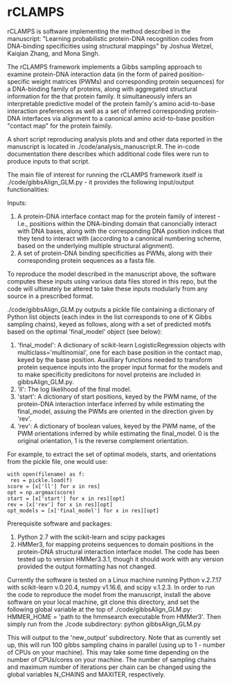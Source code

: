 # rCLAMPS

rCLAMPS is software implementing the method described in the manuscript:  "Learning probabilistic protein-DNA recognition codes from DNA-binding specificities using structural mappings" by Joshua Wetzel, Kaiqian Zhang, and Mona Singh.

The rCLAMPS framework implements a Gibbs sampling approach to examine protein-DNA interaction data (in the form of paired position-specific weight matrices (PWMs) and corresponding protein sequences) for a DNA-binding family of proteins, along with aggregated structural information for the that protein family.  It simultaneously infers an interpretable predictive model of the protein family's amino acid-to-base interaction preferences as well as a set of inferred corresponding protein-DNA interfaces via alignment to a canonical amino acid-to-base position "contact map" for the protein faimily.

A short script reproducing analysis plots and and other data reported in the manuscript is located in ./code/analysis_manuscript.R.  The in-code documentation there describes which additional code files were run to produce inputs to that script.

The main file of interest for running the rCLAMPS framework itself is ./code/gibbsAlign_GLM.py - it provides the following input/output functionalities:

Inputs:
1.  A protein-DNA interface contact map for the protein family of interest - I.e., positions within the DNA-binding domain that canoncially interact with DNA bases, along with the corresponding DNA position indices that they tend to interact with (according to a canonical numbering scheme, based on the underlying multiple structural alignment).
2.  A set of protein-DNA binding specificities as PWMs, along with their corresponding protein sequences as a fasta file.

To reproduce the model described in the manuscript above, the software computes these inputs using various data files stored in this repo, but the code will ultimately be altered to take these inputs modularly from any source in a prescribed format.
 
./code/gibbsAlign_GLM.py outputs a pickle file containing a dictionary of Python list objects (each index in the list corresponds to one of K Gibbs sampling chains), keyed as follows, along with a set of predicted motifs based on the optimal 'final_model' object (see below):
1.  'final_model':  A dictionary of scikit-learn LogisticRegression objects with multiclass='multinomial', one for each base position in the contact map, keyed by the base position.  Auxilliary functions needed to transform protein sequence inputs into the proper input format for the models and to make specificity predicitons for novel proteins are included in gibbsAlign_GLM.py.
2.  'll':  The log likelihood of the final model.
3.  'start':  A dictionary of start positions, keyed by the PWM name, of the protein-DNA interaction interface inferred by while estimating the final_model, assuing the PWMs are oriented in the direction given by 'rev'.
4.  'rev':  A dictionary of boolean values, keyed by the PWM name, of the PWM orientations inferred by while estimating the final_model.  0 is the original orientation, 1 is the reverse complement orientation.

For example, to extract the set of optimal models, starts, and orientations from the pickle file, one would use: 

```
with open(filename) as f:
 res = pickle.load(f)
score = [x['ll'] for x in res]
opt = np.argmax(score)
start = [x['start'] for x in res][opt]
rev = [x['rev'] for x in res][opt]
opt_models = [x['final_model'] for x in res][opt]
```

Prerequisite software and packages:
1.  Python 2.7 with the scikit-learn and scipy packages
2.  HMMer3, for mapping proteins sequences to domain positions in the protein-DNA structural interaction interface model.  The code has been tested up to version HMMer3.3.1, though it should work with any version provided the output formatting has not changed.

Currently the software is tested on a Linux machine running Python v.2.7.17 with scikit-learn v.0.20.4, numpy v1.16.6, and scipy v.1.2.3.  In order to run the code to reproduce the model from the manuscript, install the above software on your local machine, git clone this directory, and set the following global variable at the top of ./code/gibbsAlign_GLM.py: HMMER_HOME = 'path to the hmmsearch executable from HMMer3'. Then simply run from the ./code subdirectory:  python gibbsAlign_GLM.py

This will output to the 'new_output' subdirectory.  Note that as currently set up, this will run 100 gibbs sampling chains in parallel (using up to 1 - number of CPUs on your machine).  This may take some time depending on the number of CPUs/cores on your machine.  The number of sampling chains and maximum number of iterations per chain can be changed using the global variables N_CHAINS and MAXITER, respectively.
